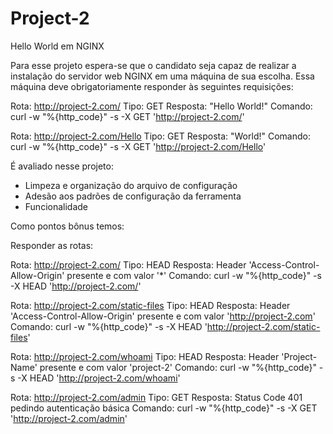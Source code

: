 # Project-2

Hello World em NGINX

Para esse projeto espera-se que o candidato seja capaz de realizar a instalação do servidor web NGINX em uma máquina de sua escolha.
Essa máquina deve obrigatoriamente responder às seguintes requisições:

Rota: http://project-2.com/
Tipo: GET
Resposta: "Hello World!"
Comando: curl -w "%{http_code}" -s -X GET 'http://project-2.com/'

Rota: http://project-2.com/Hello
Tipo: GET
Resposta: "World!"
Comando: curl -w "%{http_code}" -s -X GET 'http://project-2.com/Hello'

É avaliado nesse projeto:
- Limpeza e organização do arquivo de configuração
- Adesão aos padrões de configuração da ferramenta
- Funcionalidade

Como pontos bônus temos:

Responder as rotas:

Rota: http://project-2.com/
Tipo: HEAD
Resposta: Header 'Access-Control-Allow-Origin' presente e com valor '\*'
Comando: curl -w "%{http_code}" -s -X HEAD 'http://project-2.com/'


Rota: http://project-2.com/static-files
Tipo: HEAD
Resposta: Header 'Access-Control-Allow-Origin' presente e com valor 'http://project-2.com'
Comando: curl -w "%{http_code}" -s -X HEAD 'http://project-2.com/static-files'

Rota: http://project-2.com/whoami
Tipo: HEAD
Resposta: Header 'Project-Name' presente e com valor 'project-2'
Comando: curl -w "%{http_code}" -s -X HEAD 'http://project-2.com/whoami'

Rota: http://project-2.com/admin
Tipo: GET
Resposta: Status Code 401 pedindo autenticação básica
Comando: curl -w "%{http_code}" -s -X GET 'http://project-2.com/admin'
